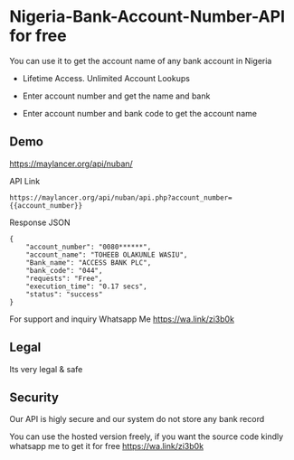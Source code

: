 # Nigeria-Bank-Account-Number-API for free 
You can use it to get the account name of any bank account in Nigeria


- Lifetime Access. Unlimited Account Lookups

- Enter account number and get the name and bank

- Enter account number and bank code to get the account name

## Demo 
https://maylancer.org/api/nuban/

API Link
``` 
https://maylancer.org/api/nuban/api.php?account_number={{account_number}} 
```


Response JSON

``` 
{
    "account_number": "0080******",
    "account_name": "TOHEEB OLAKUNLE WASIU",
    "Bank_name": "ACCESS BANK PLC",
    "bank_code": "044",
    "requests": "Free",
    "execution_time": "0.17 secs",
    "status": "success"
}
```


For support and inquiry Whatsapp Me https://wa.link/zi3b0k

## Legal
Its very legal & safe

## Security
Our API is higly secure and our system do not store any bank record

You can use the hosted version freely, if you want the source code kindly whatsapp me to get it for free https://wa.link/zi3b0k
